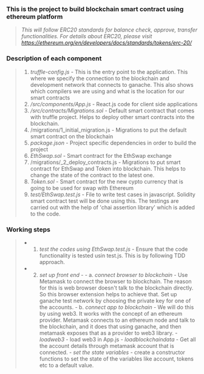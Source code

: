 ### This is the project to build blockchain smart contract using ethereum platform

> _This will follow ERC20 standards for balance check, approve, transfer functionalities. For details about ERC20, please visit https://ethereum.org/en/developers/docs/standards/tokens/erc-20/_

### Description of each component
> 1. _truffle-config.js_ - This is the entry point to the application. This where we specify the connection to the blockchain and development network that connects to ganache. This also shows which compilers we are using and what is the location for our smart     contracts
> 2. _/src/components/App.js_ - React.js code for client side applications
> 3. _/src/contracts/Migrations.sol_ -  Default smart contract that comes with truffle project. Helps to deploy other smart contracts into the blockchain. 
> 4. /migrations/1_initial_migration.js - Migrations to put the default smart contract on the blockchain
> 5. _package.json_ - Project specific dependencies in order to build the project 
> 6. _EthSwap.sol_ - Smart contract for the EthSwap exchange
> 7. /migrations/_2_deploy_contracts.js - Migrations to put smart contract for EthSwap and Token into blockchain. This helps to change the state of the contract to the latest one. 
> 8. _Token.sol_ - Smart contract for the new cypto currency that is going to be used for swap with Ethereum
> 9. _test/EthSwap.test.js_ - File to write test cases in javascript. Solidity smart contract test will be done using this. The testings are carried out with the help of 'chai assertion library' which is added to the code.

### Working steps
> - 1. _test the codes using EthSwap.test.js_ - Ensure that the code functionality is tested usin test.js. This is by following TDD approach. 
> - 2. _set up front end_ -
    - a. _connect browser to blockchain_ - Use Metamask to connect the browser to blockchain. The reason for this is web browser doesn't talk to the blockchain directly. So this browser extension helps to achieve that. Set up ganache test network by choosing the private key for one of the accounts.
    - b. _connect app to blockchain_ - We will do this by using web3. It works with the concept of an ethereum provider. Metamask connects to an ethereum node and talk to the blockchain, and it does that using ganache, and then metamask exposes that as a provider to web3 library. 
      - _loadweb3_ - load web3 in App.js
      - _loadblockchaindata_ - Get all the account details through metamask account that is connected.
      - _set the state variables_ - create a constructor functions to set the state of the variables like account, tokens etc to a default value.
